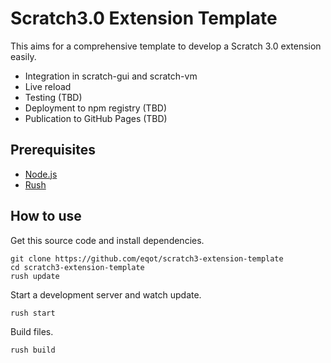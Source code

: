# Scratch3.0 Extension Template

This aims for a comprehensive template to develop a Scratch 3.0 extension easily.

* Integration in scratch-gui and scratch-vm
* Live reload
* Testing (TBD)
* Deployment to npm registry (TBD)
* Publication to GitHub Pages (TBD)

## Prerequisites

* [Node.js](https://nodejs.org/)
* [Rush](https://rushjs.io/)

## How to use

Get this source code and install dependencies.

```
git clone https://github.com/eqot/scratch3-extension-template
cd scratch3-extension-template
rush update
```

Start a development server and watch update.

```
rush start
```

Build files.

```
rush build
```
